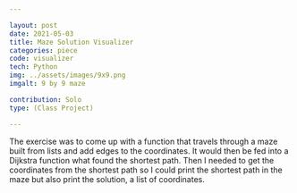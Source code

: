 ```yaml
---

layout: post
date: 2021-05-03
title: Maze Solution Visualizer
categories: piece
code: visualizer
tech: Python
img: ../assets/images/9x9.png
imgalt: 9 by 9 maze

contribution: Solo
type: (Class Project)

---
```


The exercise was to come up with a function that travels through a maze built from lists and add edges to the coordinates. It would then be fed into a Dijkstra function what found the shortest path. Then I needed to get the coordinates from the shortest path so I could print the shortest path in the maze but also print the solution, a list of coordinates.
